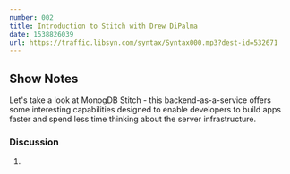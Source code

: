 ```yaml
---
number: 002
title: Introduction to Stitch with Drew DiPalma
date: 1538826039
url: https://traffic.libsyn.com/syntax/Syntax000.mp3?dest-id=532671
---
```


## Show Notes

Let's take a look at MonogDB Stitch - this backend-as-a-service offers some interesting capabilities designed to enable developers to build apps faster and spend less time thinking about the server infrastructure.

### Discussion
1. 
